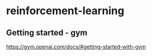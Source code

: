 # reinforcement-learning

## Getting started - gym
https://gym.openai.com/docs/#getting-started-with-gym
